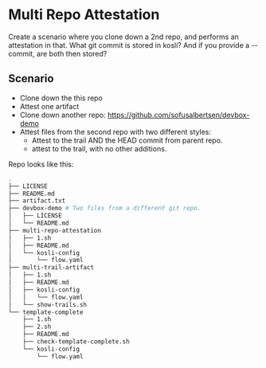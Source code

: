 # Multi Repo Attestation

Create a scenario where you clone down a 2nd repo, and performs an attestation in that. What git commit is stored in kosli? And if you provide a --commit, are both then stored?

## Scenario

* Clone down the this repo
* Attest one artifact
* Clone down another repo: https://github.com/sofusalbertsen/devbox-demo
* Attest files from the second repo with two different styles:
  * Attest to the trail AND the HEAD commit from parent repo.
  * attest to the trail, with no other additions.

Repo looks like this:

```Bash
.
├── LICENSE
├── README.md
├── artifact.txt
├── devbox-demo # Two files from a different git repo.
│   ├── LICENSE
│   └── README.md
├── multi-repo-attestation
│   ├── 1.sh
│   ├── README.md
│   └── kosli-config
│       └── flow.yaml
├── multi-trail-artifact
│   ├── 1.sh
│   ├── README.md
│   ├── kosli-config
│   │   └── flow.yaml
│   └── show-trails.sh
└── template-complete
    ├── 1.sh
    ├── 2.sh
    ├── README.md
    ├── check-template-complete.sh
    └── kosli-config
        └── flow.yaml
```
